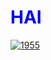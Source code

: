 <h1 style="color:blue;">HAI </h1>
<a href="https://ibb.co/s9dBSY3k"><img src="https://i.ibb.co/s9dBSY3k/1955.jpg" alt="1955" border="0" /></a>
